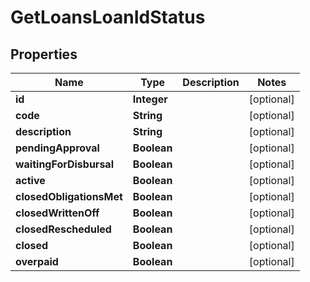 

# GetLoansLoanIdStatus

## Properties

Name | Type | Description | Notes
------------ | ------------- | ------------- | -------------
**id** | **Integer** |  |  [optional]
**code** | **String** |  |  [optional]
**description** | **String** |  |  [optional]
**pendingApproval** | **Boolean** |  |  [optional]
**waitingForDisbursal** | **Boolean** |  |  [optional]
**active** | **Boolean** |  |  [optional]
**closedObligationsMet** | **Boolean** |  |  [optional]
**closedWrittenOff** | **Boolean** |  |  [optional]
**closedRescheduled** | **Boolean** |  |  [optional]
**closed** | **Boolean** |  |  [optional]
**overpaid** | **Boolean** |  |  [optional]



